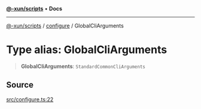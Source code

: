 [**@-xun/scripts**](../../README.md) • **Docs**

***

[@-xun/scripts](../../README.md) / [configure](../README.md) / GlobalCliArguments

# Type alias: GlobalCliArguments

> **GlobalCliArguments**: `StandardCommonCliArguments`

## Source

[src/configure.ts:22](https://github.com/Xunnamius/xscripts/blob/f52038b9aa1e95c5b046334684163687ebd170b8/src/configure.ts#L22)
